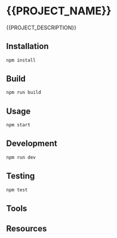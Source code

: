 # {{PROJECT_NAME}}

{{PROJECT_DESCRIPTION}}

## Installation

```bash
npm install
```

## Build

```bash
npm run build
```

## Usage

```bash
npm start
```

## Development

```bash
npm run dev
```

## Testing

```bash
npm test
```

## Tools

<!-- Tool documentation will be inserted here -->

## Resources

<!-- Resource documentation will be inserted here -->
